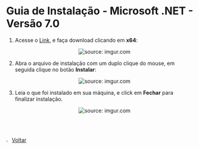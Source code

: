 <h1>Guia de Instalação - Microsoft .NET - Versão 7.0</h1>



1. Acesse o <a href="https://dotnet.microsoft.com/en-us/download/dotnet/7.0" target="_blank">Link</a>, e faça download clicando em **x64**:

   <div align="center"><img src="https://i.imgur.com/GuKqimD.png" title="source: imgur.com" /></div>

2. Abra o arquivo de instalação com um duplo clique do mouse, em seguida clique no botão **Instalar**:

   <div align="center"><img src="https://i.imgur.com/EnJCyB1.png" title="source: imgur.com" /></div>

3. Leia o que foi instalado em sua máquina, e click em **Fechar** para finalizar instalação.

   <div align="center"><img src="https://i.imgur.com/4kAYunh.png" title="source: imgur.com" /></div>

<br /><br />

<div align="left"><a href="README.md"><img src="https://i.imgur.com/XMgF3gl.png" title="source: imgur.com" width="3%"/>Voltar</a></div>
